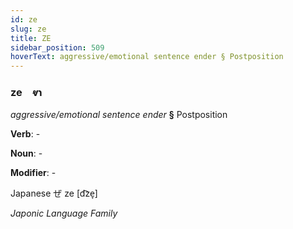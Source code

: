 ```yaml
---
id: ze
slug: ze
title: ZE
sidebar_position: 509
hoverText: aggressive/emotional sentence ender § Postposition
---
```


### ze&emsp;<span kind="abugida">ⱴɿ</span>

*aggressive/emotional sentence ender* **§** Postposition

**Verb**: -

**Noun**: -

**Modifier**: -

Japanese ぜ ze [d͡ze̞]

*Japonic Language Family*